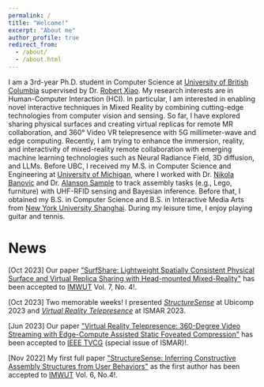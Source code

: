 ```yaml
---
permalink: /
title: "Welcome!"
excerpt: "About me"
author_profile: true
redirect_from: 
  - /about/
  - /about.html
---
```


I am a 3rd-year Ph.D. student in Computer Science at [University of British Columbia](https://www.ubc.ca/) supervised by Dr. [Robert Xiao](https://www.robertxiao.ca/). My research interests are in Human-Computer Interaction (HCI). In particular, I am interested in enabling novel interactive techniques in Mixed Reality by combining cutting-edge technologies from computer vision and sensing. So far, I have explored sharing physical surfaces and creating virtual replicas for remote MR collaboration, and 360&deg; Video VR telepresence with 5G millimeter-wave and edge computing. Recently, I am trying to enhance the immersion, reality, and interactivity of 
mixed-reality remote collaboration with emerging machine learning technologies such as Neural Radiance Field, 
3D diffusion, and LLMs. Before UBC, I received my M.S. in Computer Science and Engineering at [University of Michigan](https://umich.edu/), where I worked with Dr. [Nikola Banovic](http://www.nikolabanovic.net/) and Dr. [Alanson Sample](https://www.alansonsample.com/) to track assembly tasks (e.g., Lego, furniture) with UHF-RFID sensing and Bayesian inference. Before that, I obtained my B.S. in Computer Science and B.S. in Interactive Media Arts from [New York University Shanghai](https://shanghai.nyu.edu/). During my leisure time, I enjoy playing guitar and tennis.

# News
[Oct 2023] Our paper ["SurfShare: Lightweight Spatially Consistent Physical Surface and Virtual Replica Sharing with Head-mounted Mixed-Reality"](/publication/surf-share) has been accepted to [IMWUT](https://dl.acm.org/journal/imwut) Vol. 7, No. 4!.

[Oct 2023] Two memorable weeks! I presented [*StructureSense*](/publication/structuresense) at Ubicomp 2023 and [*Virtual Reality Telepresence*](/publication/vr-telepresence) at ISMAR 2023.

[Jun 2023] Our paper ["Virtual Reality Telepresence: 360-Degree Video Streaming with Edge-Compute Assisted Static Foveated Compression"](/publication/vr-telepresence) has been accepted to [IEEE TVCG](https://ieeexplore.ieee.org/xpl/RecentIssue.jsp?punumber=2945) (special issue of ISMAR)!.

[Nov 2022] My first full paper ["StructureSense: Inferring Constructive Assembly Structures from User Behaviors"](/publication/structuresense) as the first author has been accepted to [IMWUT](https://dl.acm.org/journal/imwut) Vol. 6, No.4!.